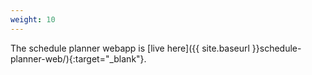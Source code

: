 ```yaml
---
weight: 10
---
```

The schedule planner webapp is [live here]({{ site.baseurl }}schedule-planner-web/){:target="_blank"}.
